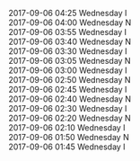 2017-09-06 04:25 Wednesday  I  
2017-09-06 04:00 Wednesday  N  
2017-09-06 03:55 Wednesday  I  
2017-09-06 03:40 Wednesday  N  
2017-09-06 03:30 Wednesday  I  
2017-09-06 03:05 Wednesday  N  
2017-09-06 03:00 Wednesday  I  
2017-09-06 02:50 Wednesday  N  
2017-09-06 02:45 Wednesday  I  
2017-09-06 02:40 Wednesday  N  
2017-09-06 02:30 Wednesday  I  
2017-09-06 02:20 Wednesday  N  
2017-09-06 02:10 Wednesday  I  
2017-09-06 01:50 Wednesday  N  
2017-09-06 01:45 Wednesday  I  
